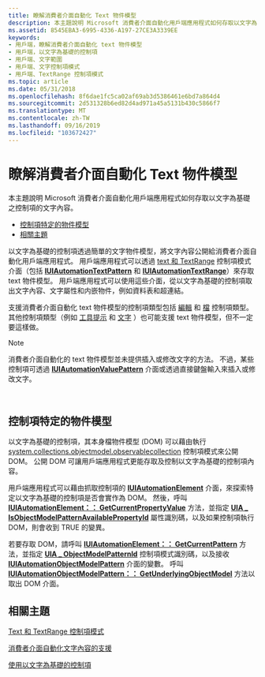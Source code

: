 ```yaml
---
title: 瞭解消費者介面自動化 Text 物件模型
description: 本主題說明 Microsoft 消費者介面自動化用戶端應用程式如何存取以文字為基礎之控制項的文字內容。
ms.assetid: 8545EBA3-6995-4336-A197-27CE3A3339EE
keywords:
- 用戶端，瞭解消費者介面自動化 text 物件模型
- 用戶端，以文字為基礎的控制項
- 用戶端、文字範圍
- 用戶端、文字控制項模式
- 用戶端、TextRange 控制項模式
ms.topic: article
ms.date: 05/31/2018
ms.openlocfilehash: 8f6dae1fc5ca02af69ab3d5386461e6bd7a864d4
ms.sourcegitcommit: 2d531328b6ed82d4ad971a45a5131b430c5866f7
ms.translationtype: MT
ms.contentlocale: zh-TW
ms.lasthandoff: 09/16/2019
ms.locfileid: "103672427"
---
```

# <a name="understanding-the-ui-automation-text-object-model"></a>瞭解消費者介面自動化 Text 物件模型

本主題說明 Microsoft 消費者介面自動化用戶端應用程式如何存取以文字為基礎之控制項的文字內容。

-   [控制項特定的物件模型](#control-specific-object-model)
-   [相關主題](#related-topics)

以文字為基礎的控制項透過簡單的文字物件模型，將文字內容公開給消費者介面自動化用戶端應用程式。 用戶端應用程式可以透過 [text 和 TextRange](uiauto-about-text-and-textrange-patterns.md) 控制項模式介面（包括 [**IUIAutomationTextPattern**](/windows/desktop/api/UIAutomationClient/nn-uiautomationclient-iuiautomationtextpattern) 和 [**IUIAutomationTextRange**](/windows/desktop/api/UIAutomationClient/nn-uiautomationclient-iuiautomationtextrange)）來存取 text 物件模型。 用戶端應用程式可以使用這些介面，從以文字為基礎的控制項取出文字內容、文字屬性和内嵌物件，例如資料表和超連結。

支援消費者介面自動化 text 物件模型的控制項類型包括 [編輯](uiauto-supporteditcontroltype.md) 和 [檔](uiauto-supportdocumentcontroltype.md) 控制項類型。 其他控制項類型（例如 [工具提示](uiauto-supporttooltipcontroltype.md) 和 [文字](uiauto-supporttextcontroltype.md) ）也可能支援 text 物件模型，但不一定要這樣做。

> [!Note]  
> 消費者介面自動化的 text 物件模型並未提供插入或修改文字的方法。 不過，某些控制項可透過 [**IUIAutomationValuePattern**](/windows/desktop/api/UIAutomationClient/nn-uiautomationclient-iuiautomationvaluepattern) 介面或透過直接鍵盤輸入來插入或修改文字。

 

## <a name="control-specific-object-model"></a>控制項特定的物件模型

以文字為基礎的控制項，其本身檔物件模型 (DOM) 可以藉由執行 [system.collections.objectmodel.observablecollection](uiauto-implementingobjectmodel.md) 控制項模式來公開 DOM。 公開 DOM 可讓用戶端應用程式更能存取及控制以文字為基礎的控制項內容。

用戶端應用程式可以藉由抓取控制項的 [**IUIAutomationElement**](/windows/desktop/api/UIAutomationClient/nn-uiautomationclient-iuiautomationelement) 介面，來探索特定以文字為基礎的控制項是否會實作為 DOM。 然後，呼叫 [**IUIAutomationElement：： GetCurrentPropertyValue**](/windows/desktop/api/UIAutomationClient/nf-uiautomationclient-iuiautomationelement-getcurrentpropertyvalue) 方法，並指定 [**UIA \_ IsObjectModelPatternAvailablePropertyId**](uiauto-control-pattern-availability-propids.md) 屬性識別碼，以及如果控制項執行 DOM，則會收到 TRUE 的變異。

若要存取 DOM，請呼叫 [**IUIAutomationElement：： GetCurrentPattern**](/windows/desktop/api/UIAutomationClient/nf-uiautomationclient-iuiautomationelement-getcurrentpattern) 方法，並指定 [**UIA \_ ObjectModelPatternId**](uiauto-controlpattern-ids.md) 控制項模式識別碼，以及接收 [**IUIAutomationObjectModelPattern**](/windows/desktop/api/UIAutomationClient/nn-uiautomationclient-iuiautomationobjectmodelpattern) 介面的變數。 呼叫 [**IUIAutomationObjectModelPattern：： GetUnderlyingObjectModel**](/windows/desktop/api/UIAutomationClient/nf-uiautomationclient-iuiautomationobjectmodelpattern-getunderlyingobjectmodel) 方法以取出 DOM 介面。

## <a name="related-topics"></a>相關主題

<dl> <dt>

[Text 和 TextRange 控制項模式](uiauto-implementingtextandtextrange.md)
</dt> <dt>

[消費者介面自動化文字內容的支援](uiauto-ui-automation-textpattern-overview.md)
</dt> <dt>

[使用以文字為基礎的控制項](uiauto-workingwithtextbasedcontrols.md)
</dt> </dl>

 

 




